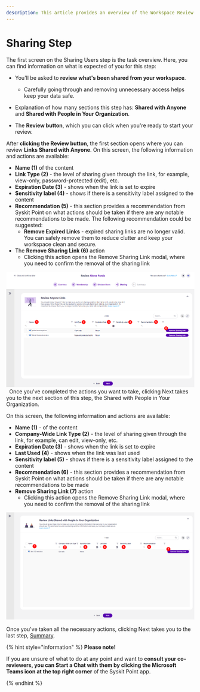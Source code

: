 ```yaml
---
description: This article provides an overview of the Workspace Review Wizard Sharing step from a workspace owner's perspective.
---
```


# Sharing Step

The first screen on the Sharing Users step is the task overview. Here, you can find information on what is expected of you for this step:

* You'll be asked to **review what's been shared from your workspace**. 
  * Carefully going through and removing unnecessary access helps keep your data safe. 

* Explanation of how many sections this step has: **Shared with Anyone** and **Shared with People in Your Organization**.

* The **Review button**, which you can click when you're ready to start your review.

After **clicking the Review button**, the first section opens where you can review **Links Shared with Anyone**. On this screen, the following information and actions are available:

* **Name (1)** of the content 
* **Link Type (2)** - the level of sharing given through the link, for example, view-only, password-protected (edit), etc.
* **Expiration Date (3)** - shows when the link is set to expire
* **Sensitivity label (4)** - shows if there is a sensitivity label assigned to the content
* **Recommendation (5)** - this section provides a recommendation from Syskit Point on what actions should be taken if there are any notable recommendations to be made. The following recommendation could be suggested:
   * **Remove Expired Links** - expired sharing links are no longer valid. You can safely remove them to reduce clutter and keep your workspace clean and secure. 
* The **Remove Sharing Link (6)** action
  * Clicking this action opens the Remove Sharing Link modal, where you need to confirm the removal of the sharing link

![Workspace Review - Sharing Step - Shared with Anyone](../../.gitbook/assets/workspace-review-sharing-step-anyone.png)
  
Once you've completed the actions you want to take, clicking Next takes you to the next section of this step, the Shared with People in Your Organization.

 On this screen, the following information and actions are available:

* **Name (1)** - of the content 
* **Company-Wide Link Type (2)** - the level of sharing given through the link, for example, can edit, view-only, etc.
* **Expiration Date (3)** - shows when the link is set to expire
* **Last Used (4)** - shows when the link was last used
* **Sensitivity label (5)** - shows if there is a sensitivity label assigned to the content
* **Recommendation (6)** - this section provides a recommendation from Syskit Point on what actions should be taken if there are any notable recommendations to be made
* **Remove Sharing Link (7)** action
  * Clicking this action opens the Remove Sharing Link modal, where you need to confirm the removal of the sharing link

![Workspace Review - Sharing Step - Shared with Your Organization](../../.gitbook/assets/workspace-review-sharing-step-organization.png)

Once you've taken all the necessary actions, clicking Next takes you to the last step, [Summary](sharing-step.md).

{% hint style="information" %}
**Please note!** 

If you are unsure of what to do at any point and want to **consult your co-reviewers, you can Start a Chat with them by clicking the Microsoft Teams icon at the top right corner** of the Syskit Point app. 

{% endhint %}